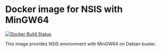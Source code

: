# Docker image for NSIS with MinGW64

[![Docker Build Status](https://img.shields.io/docker/build/iquiw/nsis-mingw64.svg)](https://hub.docker.com/r/iquiw/nsis-mingw64/)

This image provides NSIS environment with MinGW64 on Debian buster.
